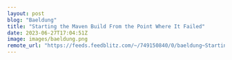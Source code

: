 ```yaml
---
layout: post
blog: "Baeldung"
title: "Starting the Maven Build From the Point Where It Failed"
date: 2023-06-27T17:04:51Z
image: images/baeldung.png
remote_url: "https://feeds.feedblitz.com/~/749150840/0/baeldung~Starting-the-Maven-Build-From-the-Point-Where-It-Failed"
---
```

